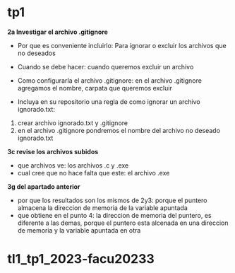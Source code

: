 # tp1

**2a Investigar el archivo .gitignore**
- Por que es conveniente incluirlo: 
Para ignorar o excluir los archivos que no deseados
- Cuando se debe hacer:
cuando queremos excluir un archivo
- Como configurarIa el archivo .gitignore:
en el archivo .gitignore agregamos el nombre, carpata que queremos excluir

- Incluya en su repositorio una regla de como ignorar un archivo ignorado.txt:
1. crear archivo ignorado.txt y .gitignore
2. en el archivo .gitignore pondremos el nombre del archivo no deseado ignorado.txt

**3c revise los archivos subidos**
- que archivos ve: los archivos .c y .exe
- cual cree que no hace falta que este: el archivo .exe

**3g del apartado anterior**
- por que los resultados son los mismos de 2y3: porque el puntero almacena la direccion de memoria de la variable apuntada
- que obtiene en el punto 4: la direccion de memoria del puntero, es diferente a las demas, porque el puntero esta alcenada en una direccion de memoria y la variable apuntada en otra


# tl1_tp1_2023-facu20233

